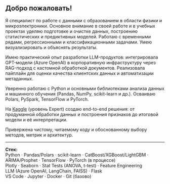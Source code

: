 ## Добро пожаловать!

Я специалист по работе с данными с образованием в области физики и микроэлектроники. Основное внимание в своей работе и в учебных проектах уделяю подготовке и очистке данных, построению статистических и предиктивных моделей. Работаю с временными рядами, регрессионными и классификационными задачами. Умею визуализировать и объяснять результаты.

Имею практический опыт разработки LLM-продуктов: интегрировала GPT-модели (Azure OpenAI) в корпоративную инфраструктуру через RAG-подход с кастомной обработкой документов. Реализовала пайплайн для оценки качества клиентских данных и автоматизации метаданных.

Уверенно работаю с Python и основными библиотеками анализа данных и машинного обучения (Pandas, NumPy, scikit-learn и др.). Осваиваю Polars, PySpark, TensorFlow и PyTorch.

На [Kaggle](https://www.kaggle.com/litsea) (уровень Expert) создаю end-to-end решения: от продуманной обработки данных и построения признаков до итоговой модели и её интерпретации.

Привержена чистому, читаемому коду и обоснованному выбору методов, метрик и архитектур.

---

**Стек:**  
Python · Pandas/Polars · scikit-learn · CatBoost/XGBoost/LightGBM · ARIMA/Prophet · TensorFlow · PyTorch (в процессе)  
Plotly · Seaborn · Stat Tests (ANOVA, t-test) · Feature Engineering  
LLM (Azure OpenAI, LangChain, FAISS) · Flask  
VS Code · Jupyter · Docker · Git (базово)
